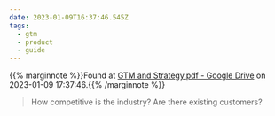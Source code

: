 ```yaml
---
date: 2023-01-09T16:37:46.545Z
tags:
  - gtm
  - product
  - guide
---
```

{{% marginnote %}}Found at [GTM and Strategy.pdf - Google Drive](https://drive.google.com/file/d/1N0FoTMEVVMXOkb6JMJOd8FICmDjtQUWR/view) on 2023-01-09 17:37:46.{{% /marginnote %}}

> How competitive is the industry? Are there existing customers?

